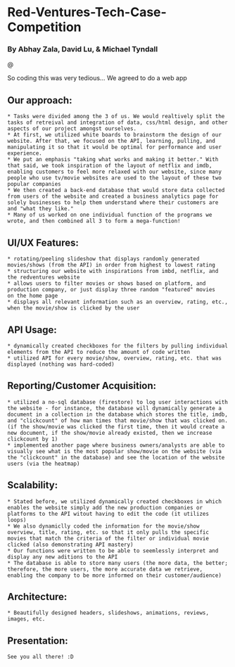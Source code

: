 # Red-Ventures-Tech-Case-Competition
### By Abhay Zala, David Lu, & Michael Tyndall
@

So coding this was very tedious...
We agreed to do a web app

## Our approach:
    * Tasks were divided among the 3 of us. We would realtively split the tasks of retreival and integration of data, css/html design, and other aspects of our project amongst ourselves.
    * At first, we utilized white boards to brainstorm the design of our website. After that, we focused on the API, learning, pulling, and manipulating it so that it would be optimal for performance and user experience.
    * We put an emphasis "taking what works and making it better." With that said, we took inspiration of the layout of netflix and imdb, enabling customers to feel more relaxed with our website, since many people who use tv/movie websites are used to the layout of these two popular companies
    * We then created a back-end database that would store data collected from users of the website and created a business analytics page for solely businesses to help them understand where their customers are and "what they like."
    * Many of us worked on one individual function of the programs we wrote, and then combined all 3 to form a mega-function!


## UI/UX Features:
    * rotating/peeling slideshow that displays randomly generated movies/shows (from the API) in order from highest to lowest rating
    * structuring our website with inspirations from imbd, netflix, and the redventures website
    * allows users to filter movies or shows based on platform, and production company, or just display three random "featured" movies
    on the home page
    * displays all relevant information such as an overview, rating, etc., when the movie/show is clicked by the user

## API Usage:
    * dynamically created checkboxes for the filters by pulling individual elements from the API to reduce the amount of code written
    * utilized API for every movie/show, overview, rating, etc. that was displayed (nothing was hard-coded)

## Reporting/Customer Acquisition:
    * utilized a no-sql database (firestore) to log user interactions with the website - for instance, the database will dynamically generate a document in a collection in the database which stores the title, imdb, and "clickcount" of how man times that movie/show that was clicked on. (if the show/movie was clicked the first time, then it would create a new document, if the show/movie already existed, then we increase clickcount by 1)
    * implemented another page where business owners/analysts are able to visually see what is the most popular show/movie on the website (via the "clickcount" in the database) and see the location of the website users (via the heatmap)

## Scalability:
    * Stated before, we utilized dynamically created checkboxes in which enables the website simply add the new production companies or platforms to the API witout having to edit the code (it utilizes loops)
    * We also dynamiclly coded the information for the movie/show overview, title, rating, etc. so that it only pulls the specific movies that match the criteria of the filter or individual movie clicked (also demonstrating API mastery)
    * Our functions were written to be able to seemlessly interpret and display any new aditions to the API
    * The database is able to store many users (the more data, the better; therefore, the more users, the more accurate data we retrieve, enabling the company to be more informed on their customer/audience)

## Architecture:
    * Beautifully designed headers, slideshows, animations, reviews, images, etc.

## Presentation: 
    See you all there! :D
